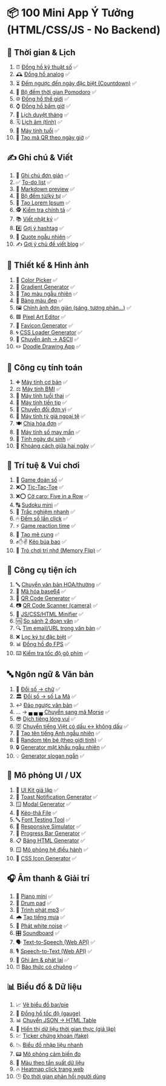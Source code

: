 # 📦 100 Mini App Ý Tưởng (HTML/CSS/JS - No Backend)

## 📅 Thời gian & Lịch

1.  ⏰ [Đồng hồ kỹ thuật số](https://dotphonglong.com/time/01-digital-clock.html) ✅
2.  🕰 [Đồng hồ analog](https://dotphonglong.com/time/02-analog-clock.html) ✅
3.  ⏳ [Đếm ngược đến ngày đặc biệt (Countdown)](https://dotphonglong.com/time/03-countdown.html) ✅
4.  🍅 [Bộ đếm thời gian Pomodoro](https://dotphonglong.com/time/04-pomodoro.html) ✅
5.  🌐 [Đồng hồ thế giới](https://dotphonglong.com/time/05-world-clock.html) ✅
6.  ⌚ [Đồng hồ bấm giờ](https://dotphonglong.com/time/06-stopwatch.html) ✅
7.  📆 [Lịch duyệt tháng](https://dotphonglong.com/time/07-calendar.html) ✅
8.  🗓 [Lịch âm (tĩnh)](https://dotphonglong.com/time/08-luna-calendar.html) ✅
9.  👶 [Máy tính tuổi](https://dotphonglong.com/time/09-age-calculator.html) ✅
10. 🧾 [Tạo mã QR theo ngày giờ](https://dotphonglong.com/time/10-time-qr-code-generator.html) ✅

## ✍️ Ghi chú & Viết

1.  📝 [Ghi chú đơn giản](https://dotphonglong.com/writing/01-note-taker.html) ✅
2.  ✅ [To-do list](https://dotphonglong.com/writing/02-to-do-list.html) ✅
3.  📄 [Markdown preview](https://dotphonglong.com/writing/03-markdown-preview.html) ✅
4.  🔢 [Bộ đếm từ/ký tự](https://dotphonglong.com/writing/04-word-counter.html) ✅
5.  🧪 [Tạo Lorem Ipsum](https://dotphonglong.com/writing/05-lorem-ipsum-generator.html) ✅
6.  🕵️ [Kiểm tra chính tả](https://dotphonglong.com/writing/06-spell-checker.html) ✅
7.  📚 [Viết nhật ký](https://dotphonglong.com/writing/07-journal.html) ✅
8.  #️⃣ [Gợi ý hashtag](https://dotphonglong.com/writing/08-hashtag-generator.html) ✅
9.  💬 [Quote ngẫu nhiên](https://dotphonglong.com/writing/09-quote-generator.html) ✅
10. ✍️ [Gợi ý chủ đề viết blog](https://dotphonglong.com/writing/10-blog-generator.html) ✅

## 🎨 Thiết kế & Hình ảnh

1.  🎨 [Color Picker](https://dotphonglong.com/design/01-color-picker.html) ✅
2.  🌈 [Gradient Generator](https://dotphonglong.com/design/02-gradient-generator.html) ✅
3.  🧊 [Tạo màu ngẫu nhiên](https://dotphonglong.com/design/03-random-color-generator.html) ✅
4.  🎨 [Bảng màu đẹp](https://dotphonglong.com/design/04-palette.html) ✅
5.  🖼 [Chỉnh ảnh đơn giản (sáng, tương phản...)](https://dotphonglong.com/design/05-simple-image-editor.html) ✅
6.  🟩 [Pixel Art Editor](https://dotphonglong.com/design/06-pixel-art-editor.html) ✅
7.  🧱 [Favicon Generator](https://dotphonglong.com/design/07-favicon-generator.html) ✅
8.  🌀 [CSS Loader Generator](https://dotphonglong.com/design/08-css-loader-generator.html) ✅
9.  🧾 [Chuyển ảnh → ASCII](https://dotphonglong.com/design/09-ascii-image-converter.html) ✅
10. ✏️ [Doodle Drawing App](https://dotphonglong.com/design/10-doodle-drawing-app.html) ✅

## 🔢 Công cụ tính toán

1.  ➕ [Máy tính cơ bản](https://dotphonglong.com/calculator/01-basic-calculator.html) ✅
2.  ⚖️ [Máy tính BMI](https://dotphonglong.com/calculator/02-bmi-calculator.html) ✅
3.  🤰 [Máy tính tuổi thai](https://dotphonglong.com/calculator/03-pregnancy-calculator.html) ✅
4.  💸 [Máy tính tiền tip](https://dotphonglong.com/calculator/04-tip-calculator.html) ✅
5.  🔁 [Chuyển đổi đơn vị](https://dotphonglong.com/calculator/05-unit-converter.html) ✅
6.  💱 [Máy tính tỷ giá ngoại tệ](https://dotphonglong.com/calculator/06-currency-converter.html) ✅
7.  🍽 [Chia hóa đơn](https://dotphonglong.com/calculator/07-bill-calculator.html) ✅
8.  🎲 [Máy tính số may mắn](https://dotphonglong.com/calculator/08-lucky-number-calculator.html) ✅
9.  🍼 [Tính ngày dự sinh](https://dotphonglong.com/calculator/09-birthdate-calculator.html) ✅
10. 📆 [Khoảng cách giữa hai ngày](https://dotphonglong.com/calculator/10-date-difference-calculator.html) ✅

## 🧠 Trí tuệ & Vui chơi

1.  🔢 [Game đoán số](https://dotphonglong.com/games/01-number-guessing-game.html) ✅
2.  ❌⭕ [Tic-Tac-Toe](https://dotphonglong.com/games/02-tic-tac-toe.html) ✅
3.  ❌⭕ [Cờ caro: Five in a Row](https://dotphonglong.com/games/03-five-in-a-row.html) ✅
4.  🔠 [Sudoku mini](https://dotphonglong.com/games/04-sudoku.html) ✅
5.  📝 [Trắc nghiệm nhanh](https://dotphonglong.com/games/05-quiz-generator.html) ✅
6.  🖱 [Đếm số lần click](https://dotphonglong.com/games/06-click-counter.html) ✅
7.  ⚡ [Game reaction time](https://dotphonglong.com/games/07-reaction-time-test.html) ✅
8.  🧩 [Tạo mê cung](https://dotphonglong.com/games/08-maze-generator.html) ✅
9.  ✊✋✌️ [Kéo búa bao](https://dotphonglong.com/games/09-rock-paper-scissors.html) ✅
10. 🧠 [Trò chơi trí nhớ (Memory Flip)](https://dotphonglong.com/games/10-memory-game.html) ✅

## 🔧 Công cụ tiện ích

1.  🔤 [Chuyển văn bản HOA/thường](https://dotphonglong.com/tools/01-text-transform.html) ✅ 
2.  🔐 [Mã hóa base64](https://dotphonglong.com/tools/02-base64-encoder.html) ✅
3.  📱 [QR Code Generator](https://dotphonglong.com/tools/03-qr-code-generator.html) ✅
4.  📷 [QR Code Scanner (camera)](https://dotphonglong.com/tools/04-qr-code-scanner.html) ✅
5.  🔧 [JS/CSS/HTML Minifier](https://dotphonglong.com/tools/05-minifier.html) ✅
6.  🆚 [So sánh 2 đoạn văn](https://dotphonglong.com/tools/06-text-comparator.html) ✅
7.  🔍 [Tìm email/URL trong văn bản](https://dotphonglong.com/tools/07-email-url-extractor.html) ✅
8.  ❌ [Lọc ký tự đặc biệt](https://dotphonglong.com/tools/08-text-filter.html) ✅
9.  📊 [Đồng hồ đo FPS](https://dotphonglong.com/tools/09-fps-counter.html) ✅
10. ⌨️ [Kiểm tra tốc độ gõ phím](https://dotphonglong.com/tools/10-typing-speed-test.html) ✅

## 🔤 Ngôn ngữ & Văn bản

1.  🔢 [Đổi số → chữ](https://dotphonglong.com/languages/01-number-to-text.html) ✅
2.  🏛 [Đổi số → số La Mã](https://dotphonglong.com/languages/02-roman-numeral-converter.html) ✅
3.  ↩️ [Đảo ngược văn bản](https://dotphonglong.com/languages/03-text-reverser.html) ✅
4.  ... → ▄ ▄ ▄ [Chuyển sang mã Morse](https://dotphonglong.com/languages/04-morse-code-converter.html) ✅
5.  😎 [Dịch tiếng lóng vui](https://dotphonglong.com/languages/05-long-vui-translator.html) ✅
6.  🈳 [Chuyển tiếng Việt có dấu ↔ không dấu](https://dotphonglong.com/languages/06-vietnamese-translator.html) ✅
7.  👤 [Tạo tên tiếng Anh ngẫu nhiên](https://dotphonglong.com/languages/07-name-generator.html) ✅
8.  👶 [Random tên bé (theo giới tính)](https://dotphonglong.com/languages/08-child-name-generator.html) ✅
9.  🔒 [Generator mật khẩu ngẫu nhiên](https://dotphonglong.com/languages/09-password-generator.html) ✅
10. 💡 [Generator slogan ngắn](https://dotphonglong.com/languages/10-slogan-generator.html) ✅

## 📱 Mô phỏng UI / UX

1.  🧩 [UI Kit giả lập](https://dotphonglong.com/ui-ux/01-ui-kit-generator.html) ✅
2.  🔔 [Toast Notification Generator](https://dotphonglong.com/ui-ux/02-toast-generator.html) ✅
3.  🪟 [Modal Generator](https://dotphonglong.com/ui-ux/03-modal-generator.html) ✅
4.  📂 [Kéo-thả File](https://dotphonglong.com/ui-ux/04-drag-and-drop-file.html) ✅
5.  🔤 [Font Testing Tool](https://dotphonglong.com/ui-ux/05-font-testing-tool.html) ✅
6.  📱 [Responsive Simulator](https://dotphonglong.com/ui-ux/06-responsive-simulator.html) ✅
7.  📶 [Progress Bar Generator](https://dotphonglong.com/ui-ux/07-progress-bar-generator.html) ✅
8.  📋 [Bảng HTML Generator](https://dotphonglong.com/ui-ux/08-html-table-generator.html) ✅
9.  🪟 [Mô phỏng hệ điều hành](https://dotphonglong.com/ui-ux/09-os-simulator.html) ✅
10. 🔲 [CSS Icon Generator](https://dotphonglong.com/ui-ux/10-css-icon-generator.html) ✅

## 🎧 Âm thanh & Giải trí

1.  🎹 [Piano mini](https://dotphonglong.com/entertainments/01-piano.html) ✅
2.  🥁 [Drum pad](https://dotphonglong.com/entertainments/02-drum-pad.html) ✅
3.  🎼 [Trình phát mp3](https://dotphonglong.com/entertainments/03-music-player.html) ✅
4.  🌧 [Tạo tiếng mưa](https://dotphonglong.com/entertainments/04-rain-sound-generator.html) ✅
5.  📢 [Phát white noise](https://dotphonglong.com/entertainments/05-white-noise-generator.html) ✅
6.  🎛 [Soundboard](https://dotphonglong.com/entertainments/06-soundboard.html) ✅
7.  🗣 [Text-to-Speech (Web API)](https://dotphonglong.com/entertainments/07-text-to-speech.html) ✅
8.  🎙 [Speech-to-Text (Web API)](https://dotphonglong.com/entertainments/08-speech-to-text.html) ✅
9.  🔴 [Ghi âm & phát lại](https://dotphonglong.com/entertainments/09-record-and-play.html) ✅
10. ⏰ [Báo thức có chuông](https://dotphonglong.com/entertainments/10-alarm-clock.html) ✅

## 📊 Biểu đồ & Dữ liệu

1.  📈 [Vẽ biểu đồ bar/pie](https://dotphonglong.com/graph-data/01-bar-chart-generator.html)
2.  🧭 [Đồng hồ tốc độ (gauge)](https://dotphonglong.com/graph-data/02-gauge-generator.html)
3.  📊 [Chuyển JSON → HTML Table](https://dotphonglong.com/graph-data/03-json-to-html-table.html)
4.  🔄 [Hiển thị dữ liệu thời gian thực (giả lập)](https://dotphonglong.com/graph-data/04-real-time-data-generator.html)
5.  💹 [Ticker chứng khoán (fake)](https://dotphonglong.com/graph-data/05-stock-ticker-generator.html)
6.  📉 [Biểu đồ nhập liệu nhanh](https://dotphonglong.com/graph-data/06-fast-data-entry-chart.html)
7.  📟 [Mô phỏng cảm biến đo](https://dotphonglong.com/graph-data/07-sensor-simulator.html)
8.  🎨 [Màu theo tần suất dữ liệu](https://dotphonglong.com/graph-data/08-color-generator.html)
9.  🔥 [Heatmap click trang web](https://dotphonglong.com/graph-data/09-heatmap-generator.html)
10. 🕒 [ Đo thời gian phản hồi người dùng](https://dotphonglong.com/graph-data/10-performance-test.html)
